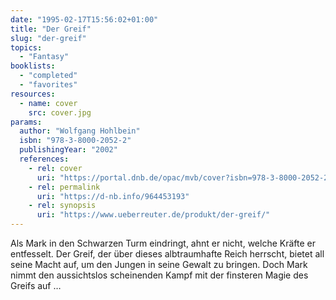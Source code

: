 ```yaml
---
date: "1995-02-17T15:56:02+01:00"
title: "Der Greif"
slug: "der-greif"
topics:
  - "Fantasy"
booklists:
  - "completed"
  - "favorites"
resources:
  - name: cover
    src: cover.jpg
params:
  author: "Wolfgang Hohlbein"
  isbn: "978-3-8000-2052-2"
  publishingYear: "2002"
  references:
    - rel: cover
      uri: "https://portal.dnb.de/opac/mvb/cover?isbn=978-3-8000-2052-2"
    - rel: permalink
      uri: "https://d-nb.info/964453193"
    - rel: synopsis
      uri: "https://www.ueberreuter.de/produkt/der-greif/"
---
```

Als Mark in den Schwarzen Turm eindringt, ahnt er nicht, welche Kräfte er 
entfesselt. Der Greif, der über dieses albtraumhafte Reich herrscht, bietet all 
seine Macht auf, um den Jungen in seine Gewalt zu bringen. Doch Mark nimmt den 
aussichtslos scheinenden Kampf mit der finsteren Magie des Greifs auf …